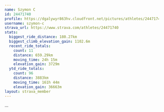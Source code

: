 ```yaml
---
name: Szymon C
id: 24471740
profile: https://dgalywyr863hv.cloudfront.net/pictures/athletes/24471740/7213253/3/large.jpg
username: szymon-c
strava_url: https://www.strava.com/athletes/24471740
stats:
  biggest_ride_distance: 180.27km
  biggest_climb_elevation_gain: 1102.6m
  recent_ride_totals:
    count: 11
    distance: 659.29km
    moving_time: 24h 15m
    elevation_gain: 3729m
  ytd_ride_totals:
    count: 96
    distance: 3883km
    moving_time: 161h 44m
    elevation_gain: 36663m
layout: strava_member
--- 
```

...
